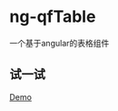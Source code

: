 # ng-qfTable
一个基于angular的表格组件

## 试一试
[Demo](https://stackblitz.com/github/tirelyl/ng-qfTable?file=src%2Fapp%2Fqf-table%2Fcomponents%2Fqf-table%2Fqf-table.component.ts)
